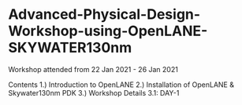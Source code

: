 # Advanced-Physical-Design-Workshop-using-OpenLANE-SKYWATER130nm
Workshop attended from 22 Jan 2021 - 26 Jan 2021

Contents
  1.) Introduction to OpenLANE
  2.) Installation of OpenLANE & Skywater130nm PDK
  3.) Workshop Details
    3.1: DAY-1  
  
